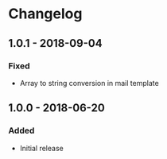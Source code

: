 # Changelog

## 1.0.1 - 2018-09-04
### Fixed
- Array to string conversion in mail template

## 1.0.0 - 2018-06-20
### Added
- Initial release
